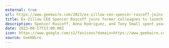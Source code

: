 ```yaml
---
external: true
url: https://www.geekwire.com/2023/ex-zillow-ceo-spencer-rascoff-joins-former-colleagues-to-launch-ai-personal-assistant-startup/
title: Ex-Zillow CEO Spencer Rascoff joins former colleagues to launch personal assistant AI startup
description: Spencer Rascoff, Anna Rodriguez, and Tony Small spent years figuring out how to help small businesses convert leads into transactions when they worked together at Zillow Group. Now they’re teaming up again to solve the same problem — with a boost from generative artificial intelligence.
date: 2023-08-17T13:00:00Z
icon: https://www.google.com/s2/favicons?domain=https://www.geekwire.com&sz=32
source: GeekWire
---
```

